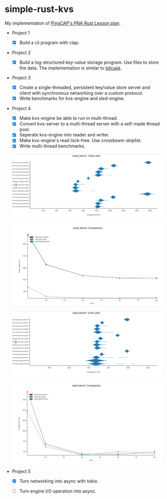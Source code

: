 # simple-rust-kvs

My implementation of [PingCAP's PNA Rust Lesson plan](https://github.com/pingcap/talent-plan/blob/master/courses/rust/docs/lesson-plan.md). 

- Project 1
  
  - [x] Build a cli program with clap.
  
- Project 2
  
  - [x] Build a log-structured key-value storage program. Use files to store the data. The implementation is similar to [bitcask](https://github.com/basho/bitcask).
  
- Project 3
  - [x] Create a single-threaded, persistent key/value store server and client with synchronous networking over a custom protocol.
  - [x] Write benchmarks for kvs-engine and sled-engine.

- Project 4

  - [x] Make kvs-engine be able to run in multi-thread.
  - [x] Convert kvs-server to a multi-thread server with a self-made thread pool.
  - [x] Seperate kvs-engine into reader and writer.
  - [x] Make kvs-engine's read lock-free. Use crossbeam-skiplist.
  - [x] Write multi-thread benchmarks.

  ![write_bench](bench_reports/write_bench.png)
  
  ![write_bench_comp](bench_reports/write_bench_comp.png)
  
  ![read_bench](bench_reports/read_bench.png)
  
  ![read_bench_comp](bench_reports/read_bench_comp.png)
  
- Project 5

  - [x] Turn networking into async with tokio.
  - [ ] Turn engine I/O operation into async.

